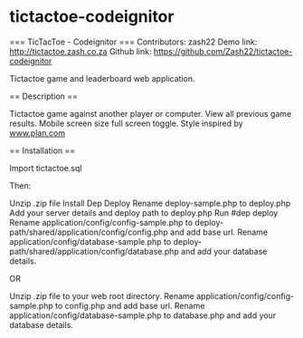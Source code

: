 # tictactoe-codeignitor

=== TicTacToe - Codeignitor ===
Contributors: zash22
Demo link: http://tictactoe.zash.co.za
Github link: https://github.com/Zash22/tictactoe-codeignitor

Tictactoe game and leaderboard web application.

== Description ==

Tictactoe game against another player or computer.
View all previous game results.
Mobile screen size full screen toggle.
Style inspired by www.plan.com

== Installation ==

Import tictactoe.sql

Then:

Unzip .zip file
Install Dep Deploy
Rename deploy-sample.php to deploy.php
Add your server details and deploy path to deploy.php
Run #dep deploy
Rename application/config/config-sample.php to deploy-path/shared/application/config/config.php and add base url.
Rename application/config/database-sample.php to deploy-path/shared/application/config/database.php and add your database details.

OR

Unzip .zip file to your web root directory.
Rename application/config/config-sample.php to config.php and add base url.
Rename application/config/database-sample.php to database.php and add your database details.

